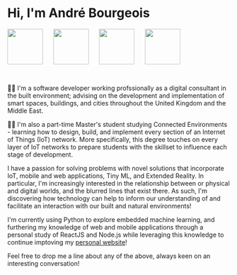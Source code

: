 <h1> Hi, I'm André Bourgeois </h1>

<p style="display:flex;">
  <img src="https://user-images.githubusercontent.com/33913141/216035530-82fd5ad6-5a4d-4fea-a767-8bcc3a6d8228.png" href"https://andrebourgeois.me"         style="width:80px;"/>
  &nbsp;&nbsp;&nbsp;&nbsp;&nbsp;&nbsp;
  <img src="https://user-images.githubusercontent.com/33913141/216035467-faa791a3-6f6f-4bf6-afd4-8df3a065d99b.png" href="https://www.linkedin.com/in/andrelbourgeois" style="width:80px;"/>
    &nbsp;&nbsp;&nbsp;&nbsp;&nbsp;&nbsp;
  <img src="https://user-images.githubusercontent.com/33913141/216035449-cf1649f3-1861-4c36-853f-f03868b64e8a.png" href="https://andrebourgeois.medium.com" style="width:80px;"/>
    &nbsp;&nbsp;&nbsp;&nbsp;&nbsp;&nbsp;
  <img src="https://user-images.githubusercontent.com/33913141/216035496-99fc5ea9-7549-40cd-9a41-aa37b1b58ae3.png" href="https://angel.co/u/andrelbourgeois" style="width:80px;"/>
</p>  
<br>

👨‍💻 I'm a software developer working profssionally as a digital consultant in the built environment; advising on the development and implementation of smart spaces, buildings, and cities throughout the United Kingdom and the Middle East.

👨‍🎓 I'm also a part-time Master's student studying Connected Environments - learning how to design, build, and implement every section of an Internet of Things (IoT) network. More specifically, this degree touches on every layer of IoT networks to prepare students with the skillset to influence each stage of development.

I have a passion for solving problems with novel solutions that incorporate IoT, mobile and web applications, Tiny ML, and Extended Reality. In particular, I'm increasingly interested in the relationship between or physical and digital worlds, and the blurred lines that exist there. As such, I'm discovering how technology can help to inform our understanding of and facilitate an interaction with our built and natural environments!

I'm currently using Python to explore embedded machine learning, and furthering my knowledge of web and mobile applications through a personal study of ReactJS and Node.js while leveraging this knowledge to continue imptoving my [personal website](https://andrebourgeois.me)!

Feel free to drop me a line about any of the above, always keen on an interesting conversation!
<!--
How can technology help to inform our understanding of the built and natural environments?  
How can it help to facilitate an interaction with our physical world?  
What are the implications of these innovations on people and society?  
How can we ensure progression an equitable way that improves the quality of lives for users?  
-->


<!--
**andrelbourgeois/andrelbourgeois** is a ✨ _special_ ✨ repository because its `README.md` (this file) appears on your GitHub profile.

Here are some ideas to get you started:

- 🔭 I’m currently working on ...
- 🌱 I’m currently learning ...
- 👯 I’m looking to collaborate on ...
- 🤔 I’m looking for help with ...
- 💬 Ask me about ...
- 📫 How to reach me: ...
- 😄 Pronouns: ...
- ⚡ Fun fact: ...
-->

